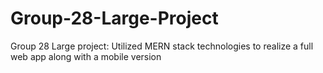 # Group-28-Large-Project
Group 28 Large project: Utilized MERN stack technologies to realize a full web app along with a mobile version
